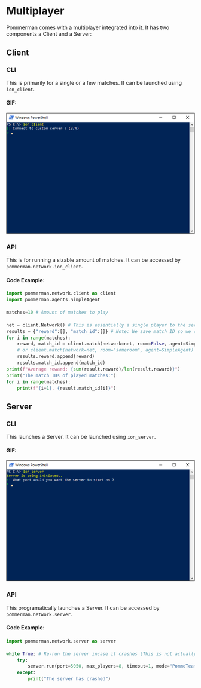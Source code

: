 # Multiplayer
Pommerman comes with a multiplayer integrated into it. It has two components a Client and a Server:
## Client
### CLI
This is primarily for a single or a few matches. It can be launched using `ion_client`.  
#### GIF:
![Client](./assets/ion_client.gif)
### API
This is for running a sizable amount of matches. It can be accessed by `pommerman.network.ion_client`. 

#### Code Example:
```python
import pommerman.network.client as client
import pommerman.agents.SimpleAgent

matches=10 # Amount of matches to play

net = client.Network() # This is essentially a single player to the server. If you want to have multiple players use one for each player.
results = {"reward":[], "match_id":[]} # Note: We save match ID so we can view replays later
for i in range(matches):
    reward, match_id = client.match(network=net, room=False, agent=SimpleAgent)
    # or client.match(network=net, room="someroom", agent=SimpleAgent)
    results.reward.append(reward)
    results.match_id.append(match_id)
print(f"Average reward: {sum(result.reward)/len(result.reward)}")
print("The match IDs of played matches:")
for i in range(matches):
    print(f"{i+1}. {result.match_id[i]}")
```
## Server
### CLI
This launches a Server. It can be launched using `ion_server`.  
#### GIF:
![Server](./assets/ion_server.gif)
### API
This programatically launches a Server. It can be accessed by `pommerman.network.server`.  
#### Code Example:
```python
import pommerman.network.server as server

while True: # Re-run the server incase it crashes (This is not actually recommended because you should investigate the error)
    try:
        server.run(port=5050, max_players=8, timeout=1, mode="PommeTeamCompetition-v0")
    except:
        print("The server has crashed")
```